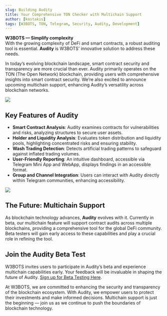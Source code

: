 ```yaml
---
slug: Building Audity
title: Your Comprehensive TON Checker with Multichain Support
author: [kostakis]
tags: [W3BOTS, TON, Telegram, Security, Audity, Development]
---
```


**W3BOTS — Simplify complexity**  
With the growing complexity of DeFi and smart contracts, a robust auditing tool is essential. **Audity** is W3BOTS’ innovative solution to address these needs.

In today’s evolving blockchain landscape, smart contract security and transparency are more crucial than ever. Audity primarily operates on the TON (The Open Network) blockchain, providing users with comprehensive insights into smart contract security. We’re also excited to announce upcoming multichain support, enhancing Audity’s versatility across blockchain networks.

![](https://miro.medium.com/v2/resize:fit:1400/format:webp/1*T5lFS52VzO2iLBsVw7Qyrg.png) 


## Key Features of Audity

- **Smart Contract Analysis**: Audity examines contracts for vulnerabilities and risks, analyzing structures to secure user assets.
- **Holder and Liquidity Analysis**: Evaluates token distribution and liquidity pools, highlighting concentrated risks and ensuring stability.
- **Wash Trading Detection**: Detects artificial trading patterns to safeguard against inflated trading volumes.
- **User-Friendly Reporting**: An intuitive dashboard, accessible via Telegram Mini App and WebApp, displays findings in an accessible format.
- **Group and Channel Integration**: Users can interact with Audity directly within Telegram communities, enhancing accessibility.

![](https://miro.medium.com/v2/resize:fit:1400/format:webp/1*VG7pHjjESHw-Gd_c7OoVhQ.png)

## The Future: Multichain Support

As blockchain technology advances, **Audity** evolves with it. Currently in beta, our multichain feature will support contract audits across multiple blockchains, providing a comprehensive tool for the global DeFi community. Beta testers will gain early access to these capabilities and play a crucial role in refining the tool.

## Join the Audity Beta Test

W3BOTS invites users to participate in Audity’s beta and experience multichain capabilities early. Your feedback will be invaluable in shaping the future of Audity. [Sign up for Beta Testing Here](#).

At W3BOTS, we are committed to enhancing the security and transparency of the blockchain ecosystem. With Audity, we empower users to protect their investments and make informed decisions. Multichain support is just the beginning — join us as we continue to push the boundaries of blockchain technology.
